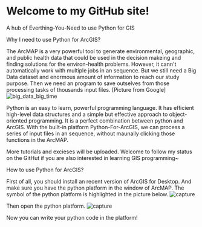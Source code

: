 # Welcome to my GitHub site!
A hub of Everthing-You-Need to use Python for GIS

Why I need to use Python for ArcGIS?

The ArcMAP is a very powerful tool to generate environmental, geographic, and public health data that could be used in the decision makeing and finding solutions for the environ-health problems. However, it cann't automatically work with multiple jobs in an sequence. But we still need a Big Data dataset and enormous amount of information to reach our study purpose. Then we need an program to save outselves from those processing tasks of thousands input files.
[Picture from Google]
![big_data_big_time](https://cloud.githubusercontent.com/assets/7432988/17651430/71fdbbd6-622c-11e6-8bc8-9a8250943a27.jpg)

Python is an easy to learn, powerful programming language. It has efficient high-level data structures and a simple but effective approach to object-oriented programming. It is a perfect combination between python and ArcGIS. With the built-in platform Python-For-ArcGIS, we can process a series of input files in an sequence, without maunally clicking those functions in the ArcMAP.

More tutorials and excieses will be uploaded. Welcome to follow my status on the GitHut if you are also interested in learning GIS programming~



How to use Python for ArcGIS?

First of all, you should install an recent version of ArcGIS for Desktop. And make sure you have the python platform in the window of ArcMAP. The symbol of the python platform is highlighted in the picture below.
![capture](https://cloud.githubusercontent.com/assets/7432988/17651368/74aae1de-622b-11e6-9cb2-b8869cc8eaee.PNG)

Then open the python platform.
![capture](https://cloud.githubusercontent.com/assets/7432988/17651395/e6eab62a-622b-11e6-9daf-a62051aac6f1.PNG)

Now you can write your python code in the platform!



